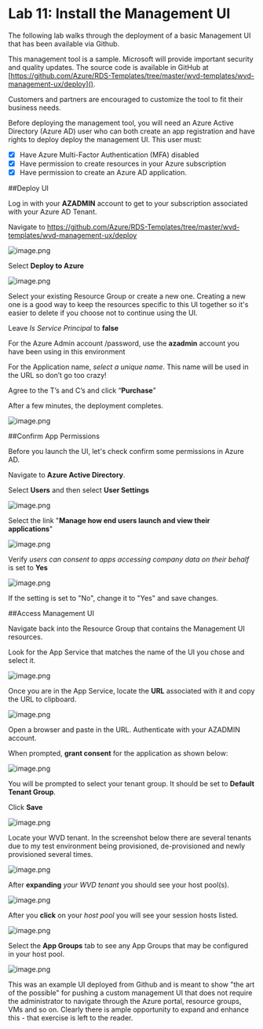 # Lab 11: Install the Management UI

The following lab walks through the deployment of a basic Management UI that has been available via Github.

This management tool is a sample. Microsoft will provide important security and quality updates. The source code is available in GitHub at [https://github.com/Azure/RDS-Templates/tree/master/wvd-templates/wvd-management-ux/deploy](). 

Customers and partners are encouraged to customize the tool to fit their business needs.

Before deploying the management tool, you will need an Azure Active Directory (Azure AD) user who can both create an app registration and have rights to deploy deploy the management UI. This user must:

- [X] Have Azure Multi-Factor Authentication (MFA) disabled
- [X] Have permission to create resources in your Azure subscription
- [X] Have permission to create an Azure AD application. 

##Deploy UI


Log in with your **AZADMIN** account to get to your subscription associated with your Azure AD Tenant. 

Navigate to https://github.com/Azure/RDS-Templates/tree/master/wvd-templates/wvd-management-ux/deploy


![image.png](../attachments/image-b6bf6be1-cf1f-4985-89ff-a2624655cc00.png)


Select **Deploy to Azure**


![image.png](../attachments/image-189a4676-aba6-4a9f-afde-3976173c1b52.png)

Select your existing Resource Group or create a new one. Creating a new one is a good way to keep the resources specific to this UI together so it's easier to delete if you choose not to continue using the UI.

Leave _Is Service Principal_ to **false**

For the Azure Admin account /password, use the **azadmin** account you have been using in this environment

For the Application name, _select a unique name_. This name will be used in the URL so don’t go too crazy!

Agree to the T’s and C’s and click “**Purchase**”

After a few minutes, the deployment completes.

![image.png](../attachments/image-2cb7af4c-171b-4881-af8f-a32f20e5f82e.png)

##Confirm App Permissions

Before you launch the UI, let's check confirm some permissions in Azure AD.

Navigate to **Azure Active Directory**.

Select **Users** and then select **User Settings**


![image.png](../attachments/image-be75667c-1612-4bd9-adbc-d758cc122d6d.png)


Select the link "**Manage how end users launch and view their applications**"


![image.png](../attachments/image-afd9816c-406e-4e7d-a673-a1e950e46ac5.png)


Verify _users can consent to apps accessing company data on their behalf_ is set to **Yes**



![image.png](../attachments/image-b2d406b9-619b-4224-bb5d-b8f749d797aa.png)


If the setting is set to "No", change it to "Yes" and save changes.



##Access Management UI



Navigate back into the Resource Group that contains the Management UI resources.

Look for the App Service that matches the name of the UI you chose and select it.



![image.png](../attachments/image-8eb6201c-026c-4651-b5f3-77eb051ff812.png)



Once you are in the App Service, locate the **URL** associated with it and copy the URL to clipboard.



![image.png](../attachments/image-afbbc3be-ebd8-4bc2-9845-263970f1d4ff.png)



Open a browser and paste in the URL. Authenticate with your AZADMIN account.

When prompted, **grant consent** for the application as shown below:

![image.png](../attachments/image-7880a5b4-bfd2-4a06-9621-63f08c3a3a0c.png)



You will be prompted to select your tenant group. It should be set to **Default Tenant Group**. 

Click **Save**



![image.png](../attachments/image-fe91d817-c5a4-4138-8866-7c6070ba2ed9.png)



Locate your WVD tenant. In the screenshot below there are several tenants due to my test environment being provisioned, de-provisioned and newly provisioned several times.


![image.png](../attachments/image-63cf8e76-0fba-43e8-9d36-a6cd61b8a9fd.png)



After **expanding** _your WVD tenant_ you should see your host pool(s).



![image.png](../attachments/image-79193d9c-add0-48a9-b6de-a25f9d4d3063.png)



After you **click** on your _host pool_ you will see your session hosts listed.



![image.png](../attachments/image-0280e8b2-afb0-4734-be8e-6441e74613df.png)



Select the **App Groups** tab to see any App Groups that may be configured in your host pool.

![image.png](../attachments/image-e25fbfba-f3da-4d42-a67b-c62fee641927.png)

This was an example UI deployed from Github and is meant to show "the art of the possible" for pushing a custom management UI that does not require the administrator to navigate through the Azure portal, resource groups, VMs and so on. Clearly there is ample opportunity to expand and enhance this - that exercise is left to the reader.
